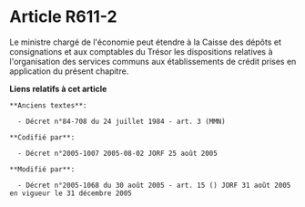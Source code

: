 # Article R611-2

Le ministre chargé de l'économie peut étendre à la Caisse des dépôts et consignations et aux comptables du Trésor les
dispositions relatives à l'organisation des services communs aux établissements de crédit prises en application du présent
chapitre.

**Liens relatifs à cet article**

	**Anciens textes**:

	  - Décret n°84-708 du 24 juillet 1984 - art. 3 (MMN)

	**Codifié par**:

	  - Décret n°2005-1007 2005-08-02 JORF 25 août 2005

	**Modifié par**:

	  - Décret n°2005-1068 du 30 août 2005 - art. 15 () JORF 31 août 2005 en vigueur le 31 décembre 2005

